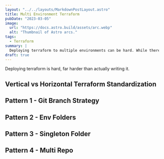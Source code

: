 ```yaml
---
layout: "../../layouts/MarkdownPostLayout.astro"
title: Multi Environment Terraform
pubDate: "2023-03-05"
image:
  url: "https://docs.astro.build/assets/arc.webp"
  alt: "Thumbnail of Astro arcs."
tags:
  - Terraform
summary: |
  Deploying terraform to multiple environments can be hard. While there are a few established patterns, most come with a handfull of trade-offs.
draft: true
---
```


Deploying terraform is hard, far harder than actually writing it.

## Vertical vs Horizontal Terraform Standardization

## Pattern 1 - Git Branch Strategy

## Pattern 2 - Env Folders

## Pattern 3 - Singleton Folder

## Pattern 4 - Multi Repo
